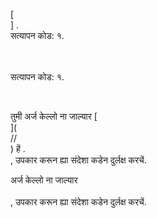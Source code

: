 [<br host>] .<br action>सत्यापन कोड: १.<br code>

<br url><br action>सत्यापन कोड: १.

<br code>

तुमी अर्ज केल्लो ना जाल्यार [<br host>](<br protocol>//<br host>) हें .<br action>, उपकार करून ह्या संदेशा कडेन दुर्लक्ष करचें.

अर्ज केल्लो ना जाल्यार<br url><br action>, उपकार करून ह्या संदेशा कडेन दुर्लक्ष करचें.
